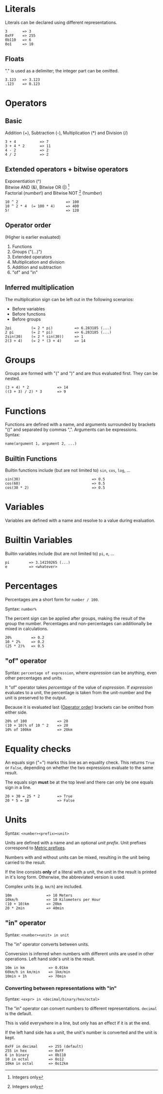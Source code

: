 # Literals

Literals can be declared using different representations.

```
3       => 3
0xFF    => 255
0b110   => 6
0o1     => 10
```

## Floats

"." is used as a delimiter; the integer part can be omitted.

```
3.123   => 3.123
.123	=> 0.123
```

# Operators

## Basic

Addition (+), Subtraction (-), Multiplication (*) and Division (/)

```
3 + 4		    => 7
3 + 4 * 2	    => 11
4 - 2	        => 2
4 / 2		    => 2
```

## Extended operators + bitwise operators

Exponentiation (^) <br>
Bitwise AND (&), Bitwise OR (|) [^1] <br>
Factorial (*number*!) and Bitwise NOT [^1] (!*number*)

```
10 ^ 2 	                    => 100
10 ^ 2 * 4	(= 100 * 4)     => 400
5!	    			        => 120
```

[^1]: Integers only

## Operator order

(Higher is earlier evaluated)

1. Functions
2. Groups ("(...)")
3. Extended operators
4. Multiplication and division
5. Addition and subtraction
6. "of" and "in"

## Inferred multiplication

The multiplication sign can be left out in the following scenarios:

- Before variables
- Before functions
- Before groups

```
2pi		    (= 2 * pi)		    => 6.283185 (...)
2 pi		(= 2 * pi)			=> 6.283185 (...)
2sin(30)	(= 2 * sin(30))		=> 1
2(3 + 4)	(= 2 * (3 + 4)		=> 14
```

# Groups

Groups are formed with "(" and ")" and are thus evaluated first. They can be nested.

```
(3 + 4) * 2 	        => 14
((3 + 3) / 2) * 3	    => 9
```

# Functions

Functions are defined with a name, and arguments surrounded by brackets "()" and separated by commas ",". Arguments can
be expressions. <br>
Syntax:

```
name(argument 1, argument 2, ...)
```

## Builtin Functions

Builtin functions include (but are not limited to) `sin`, `cos`, `log`, ...

```
sin(30) 							    => 0.5
cos(60)							        => 0.5
cos(30 * 2)						        => 0.5
```

# Variables

Variables are defined with a name and resolve to a value during evaluation.

# Builtin Variables

Builtin variables include (but are not limited to) `pi`, `e`, ...

```
pi	       => 3.14159265 (...)
e		   => <whatever>
```

# Percentages

Percentages are a short form for `number / 100`.

Syntax: `number%`

The percent sign can be applied after groups, making the result of the group the number.
Percentages and non-percentages can additionally be mixed in calculations.

```
20%	        => 0.2
10 * 2%     => 0.2
(25 * 2)%   => 0.5
```

## "of" operator

Syntax: `percentage of expression`, where *expression* can be anything, even other percentages and units.

It "of" operator takes *percentage* of the value of *expression*. If *expression* evaluates to a unit, the percentage is
taken from the unit-number and the unit is preserved to the output.

Because it is evaluated last ([Operator order](#operator-order)) brackets can be omitted from either side.

```
20% of 100		        => 20
(10 + 10)% of 10 ^ 2    => 20
10% of 100km			=> 20km
```

# Equality checks

An equals sign ("=") marks this line as an equality check. This returns `True` or `False`, depending on whether the two
expressions evaluate to the same result.

The equals sign **must** be at the top level and there can only be one equals sign in a line.

```
20 + 30 = 25 * 2	    => True
20 * 5 = 10		        => False
```

# Units

Syntax: `<number><prefix><unit>`

Units are defined with a name and an optional *unit prefix*. Unit prefixes correspond
to [Metric prefixes](https://en.wikipedia.org/wiki/Metric_prefix#List_of_SI_prefixes).

Numbers with and without units can be mixed, resulting in the unit being carried to the result.

If the line consists **only** of a literal with a unit, the unit in the result is printed in it's long form. Otherwise,
the abbreviated version is used.

Complex units (e.g. `km/h`) are included.

```
10m			       => 10 Meters
10km/h		       => 10 Kilometers per Hour
(10 + 10)km	       => 20km
20 * 2min	       => 40min
```

## "in" operator

Syntax: `<number><unit> in unit`

The "in" operator converts between units.

Conversion is inferred when numbers with different units are used in other operations. Left hand side's unit is the
result.

```
10m in km 		    => 0.01km
60km/h in km/min    => 1km/min
10min + 1h		    => 70min
```

### Converting between representations with "in"

Syntax: `<expr> in <decimal/binary/hex/octal>`

The "in" operator can convert numbers to different representations. `decimal` is the default.

This is valid everywhere in a line, but only has an effect if it is at the end.

If the left hand side has a unit, the unit's number is converted and the unit is kept.

```
0xFF in decimal	    => 255 (default)
255 in hex		    => 0xFF
6 in binary	        => 0b110
10 in octal	        => 0o12
10km in octal	    => 0o12km
```